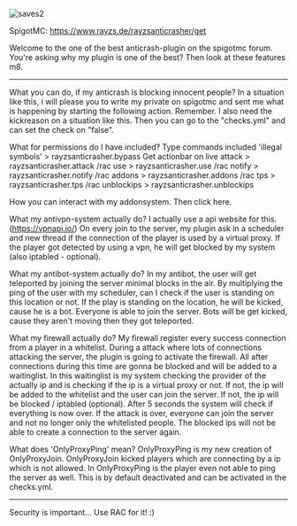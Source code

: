 ![saves2](https://user-images.githubusercontent.com/51991564/114282630-55edc980-9a45-11eb-8fda-a3a921783cbc.png)

SpigotMC: https://www.rayzs.de/rayzsanticrasher/get

Welcome to the one of the best anticrash-plugin on the spigotmc forum.
You're asking why my plugin is one of the best?
Then look at these features m8.

-------------------------------------------------------------------------------------

What you can do, if my anticrash is blocking innocent people?
In a situation like this, i will please you to write my private on spigotmc and sent me what is happening by starting the following action. Remember. I also need the kickreason on a situation like this. Then you can go to the "checks.yml" and can set the check on "false".

What for permissions do I have included?
Type commands included 'illegal symbols' > rayzsanticrasher.bypass
 Get actionbar on live attack > rayzsanticrasher.attack
 /rac use > rayzsanticrasher.use
 /rac notify > rayzsanticrasher.notify
 /rac addons > rayzsanticrasher.addons
 /rac tps > rayzsanticrasher.tps
/rac unblockips > rayzsanticrasher.unblockips

How you can interact with my addonsystem.
Then click here.

What my antivpn-system actually do?
I actually use a api website for this. (https://vpnapi.io/)
On every join to the server, my plugin ask in a scheduler and new thread if the connection of the player is used by a virtual proxy. If the player got detected by using a vpn, he will get blocked by my system (also iptabled - optional).

What my antibot-system actually do?
In my antibot, the user will get teleported by joining the server minimal blocks in the air. By multiplying the ping of the user with my scheduler, can I check if the user is standing on this location or not. If the play is standing on the location, he will be kicked, cause he is a bot. Everyone is able to join the server. Bots will be get kicked, cause they aren't moving then they got teleported.

What my firewall actually do?
My firewall register every success connection from a player in a whitelist. During a attack where lots of connections attacking the server, the plugin is going to activate the firewall. All after connections during this time are gonna be blocked and will be added to a waitinglist. In this waitinglist is my system checking the provider of the actually ip and is checking if the ip is a virtual proxy or not. If not, the ip will be added to the whitelist and the user can join the server. If not, the ip will be blocked / iptabled (optional).
 After 5 seconds the system will check if everything is now over. If the attack is over, everyone can join the server and not no longer only the whitelisted people. The blocked ips will not be able to create a connection to the server again.

What does 'OnlyProxyPing' mean?
OnlyProxyPing is my new creation of OnlyProxyJoin. OnlyProxyJoin kicked players which are connecting by a ip which is not allowed. In OnlyProxyPing is the player even not able to ping the server as well.
 This is by default deactivated and can be activated in the checks.yml.

-------------------------------------------------------------------------------------
Security is important... Use RAC for it! :)
